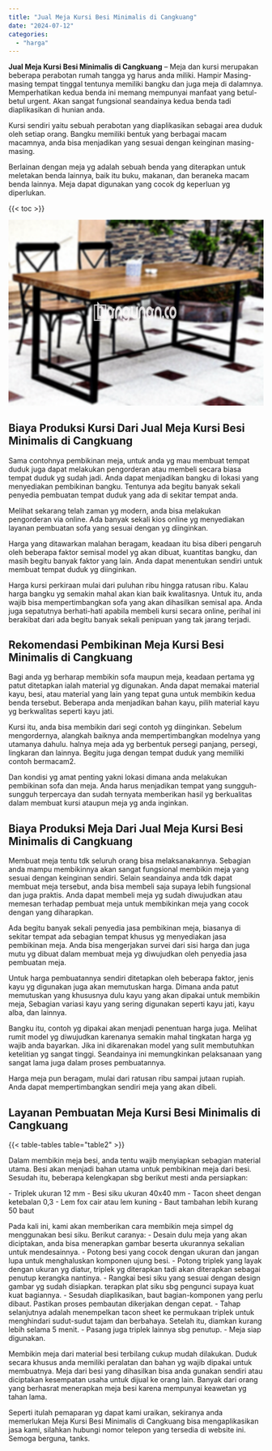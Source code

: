 ```yaml
---
title: "Jual Meja Kursi Besi Minimalis di Cangkuang"
date: "2024-07-12"
categories: 
  - "harga"
---
```


**Jual Meja Kursi Besi Minimalis di Cangkuang** – Meja dan kursi merupakan beberapa perabotan rumah tangga yg harus anda miliki. Hampir Masing-masing tempat tinggal tentunya memiliki bangku dan juga meja di dalamnya. Memperhatikan kedua benda ini memang mempunyai manfaat yang betul-betul urgent. Akan sangat fungsional seandainya kedua benda tadi diaplikasikan di hunian anda.

Kursi sendiri yaitu sebuah perabotan yang diaplikasikan sebagai area duduk oleh setiap orang. Bangku memiliki bentuk yang berbagai macam macamnya, anda bisa menjadikan yang sesuai dengan keinginan masing-masing.

Berlainan dengan meja yg adalah sebuah benda yang diterapkan untuk meletakan benda lainnya, baik itu buku, makanan, dan beraneka macam benda lainnya. Meja dapat digunakan yang cocok dg keperluan yg diperlukan.

{{< toc >}}

![Jual Meja Kursi Besi Minimalis di Cangkuang](/images/jual-meja-besi-murah17.png)

## Biaya Produksi Kursi Dari Jual Meja Kursi Besi Minimalis di Cangkuang

Sama contohnya pembikinan meja, untuk anda yg mau membuat tempat duduk juga dapat melakukan pengorderan atau membeli secara biasa tempat duduk yg sudah jadi. Anda dapat menjadikan bangku di lokasi yang menyediakan pembikinan bangku. Tentunya ada begitu banyak sekali penyedia pembuatan tempat duduk yang ada di sekitar tempat anda.

Melihat sekarang telah zaman yg modern, anda bisa melakukan pengorderan via online. Ada banyak sekali kios online yg menyediakan layanan pembuatan sofa yang sesuai dengan yg diinginkan.

Harga yang ditawarkan malahan beragam, keadaan itu bisa diberi pengaruh oleh beberapa faktor semisal model yg akan dibuat, kuantitas bangku, dan masih begitu banyak faktor yang lain. Anda dapat menentukan sendiri untuk membuat tempat duduk yg diinginkan.

Harga kursi perkiraan mulai dari puluhan ribu hingga ratusan ribu. Kalau harga bangku yg semakin mahal akan kian baik kwalitasnya. Untuk itu, anda wajib bisa mempertimbangkan sofa yang akan dihasilkan semisal apa. Anda juga sepatutnya berhati-hati apabila membeli kursi secara online, perihal ini berakibat dari ada begitu banyak sekali penipuan yang tak jarang terjadi.

## Rekomendasi Pembikinan Meja Kursi Besi Minimalis di Cangkuang

Bagi anda yg berharap membikin sofa maupun meja, keadaan pertama yg patut ditetapkan ialah material yg digunakan. Anda dapat memakai material kayu, besi, atau material yang lain yang tepat guna untuk membikin kedua benda tersebut. Beberapa anda menjadikan bahan kayu, pilih material kayu yg berkwalitas seperti kayu jati.

Kursi itu, anda bisa membikin dari segi contoh yg diinginkan. Sebelum mengordernya, alangkah baiknya anda mempertimbangkan modelnya yang utamanya dahulu. halnya meja ada yg berbentuk persegi panjang, persegi, lingkaran dan lainnya. Begitu juga dengan tempat duduk yang memiliki contoh bermacam2.

Dan kondisi yg amat penting yakni lokasi dimana anda melakukan pembikinan sofa dan meja. Anda harus menjadikan tempat yang sungguh-sungguh terpercaya dan sudah ternyata memberikan hasil yg berkualitas dalam membuat kursi ataupun meja yg anda inginkan.

## Biaya Produksi Meja Dari Jual Meja Kursi Besi Minimalis di Cangkuang

Membuat meja tentu tdk seluruh orang bisa melaksanakannya. Sebagian anda mampu membikinnya akan sangat fungsional membikin meja yang sesuai dengan keinginan sendiri. Selain seandainya anda tdk dapat membuat meja tersebut, anda bisa membeli saja supaya lebih fungsional dan juga praktis. Anda dapat membeli meja yg sudah diwujudkan atau memesan terhadap pembuat meja untuk membikinkan meja yang cocok dengan yang diharapkan.

Ada begitu banyak sekali penyedia jasa pembikinan meja, biasanya di sekitar tempat ada sebagian tempat khusus yg menyediakan jasa pembikinan meja. Anda bisa mengerjakan survei dari sisi harga dan juga mutu yg dibuat dalam membuat meja yg diwujudkan oleh penyedia jasa pembuatan meja.

Untuk harga pembuatannya sendiri ditetapkan oleh beberapa faktor, jenis kayu yg digunakan juga akan memutuskan harga. Dimana anda patut memutuskan yang khususnya dulu kayu yang akan dipakai untuk membikin meja, Sebagian variasi kayu yang sering digunakan seperti kayu jati, kayu alba, dan lainnya.

Bangku itu, contoh yg dipakai akan menjadi penentuan harga juga. Melihat rumit model yg diwujudkan karenanya semakin mahal tingkatan harga yg wajib anda bayarkan. Jika ini dikarenakan model yang sulit membutuhkan ketelitian yg sangat tinggi. Seandainya ini memungkinkan pelaksanaan yang sangat lama juga dalam proses pembuatannya.

Harga meja pun beragam, mulai dari ratusan ribu sampai jutaan rupiah. Anda dapat mempertimbangkan sendiri meja yang akan dibeli.

## Layanan Pembuatan Meja Kursi Besi Minimalis di Cangkuang

{{< table-tables table="table2" >}}

Dalam membikin meja besi, anda tentu wajib menyiapkan sebagian material utama. Besi akan menjadi bahan utama untuk pembikinan meja dari besi. Sesudah itu, beberapa kelengkapan sbg berikut mesti anda persiapkan:

\- Triplek ukuran 12 mm - Besi siku ukuran 40x40 mm - Tacon sheet dengan ketebalan 0,3 - Lem fox cair atau lem kuning - Baut tambahan lebih kurang 50 baut

Pada kali ini, kami akan memberikan cara membikin meja simpel dg menggunakan besi siku. Berikut caranya: - Desain dulu meja yang akan diciptakan, anda bisa menerapkan gambar beserta ukurannya sekalian untuk mendesainnya. - Potong besi yang cocok dengan ukuran dan jangan lupa untuk menghaluskan komponen ujung besi. - Potong triplek yang layak dengan ukuran yg diatur, triplek yg diterapkan tadi akan diterapkan sebagai penutup kerangka nantinya. - Rangkai besi siku yang sesuai dengan design gambar yg sudah disiapkan. terapkan plat siku sbg pengunci supaya kuat kuat bagiannya. - Sesudah diaplikasikan, baut bagian-komponen yang perlu dibaut. Pastikan proses pembautan dikerjakan dengan cepat. - Tahap selanjutnya adalah menempelkan tacon sheet ke permukaan triplek untuk menghindari sudut-sudut tajam dan berbahaya. Setelah itu, diamkan kurang lebih selama 5 menit. - Pasang juga triplek lainnya sbg penutup. - Meja siap digunakan.

Membikin meja dari material besi terbilang cukup mudah dilakukan. Duduk secara khusus anda memiliki peralatan dan bahan yg wajib dipakai untuk membuatnya. Meja dari besi yang dihasilkan bisa anda gunakan sendiri atau diciptakan kesempatan usaha untuk dijual ke orang lain. Banyak dari orang yang berhasrat menerapkan meja besi karena mempunyai keawetan yg tahan lama.

Seperti itulah pemaparan yg dapat kami uraikan, sekiranya anda memerlukan Meja Kursi Besi Minimalis di Cangkuang bisa mengaplikasikan jasa kami, silahkan hubungi nomor telepon yang tersedia di website ini. Semoga berguna, tanks.
